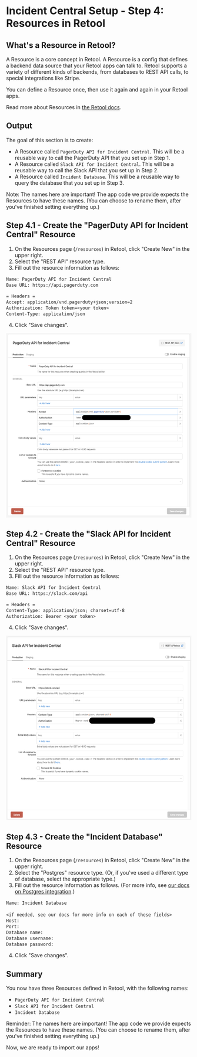 # Incident Central Setup - Step 4: Resources in Retool

## What's a Resource in Retool?
A Resource is a core concept in Retool. A Resource is a config that defines a backend data source that your Retool apps can talk to. Retool supports a variety of different kinds of backends, from databases to REST API calls, to special integrations like Stripe.

You can define a Resource once, then use it again and again in your Retool apps.

Read more about Resources in [the Retool docs](https://docs.retool.com/docs/integrations-overview).

## Output
The goal of this section is to create:
* A Resource called `PagerDuty API for Incident Central`. This will be a reusable way to call the PagerDuty API that you set up in Step 1.
* A Resource called `Slack API for Incident Central`. This will be a reusable way to call the Slack API that you set up in Step 2.
* A Resource called `Incident Database`. This will be a reusable way to query the database that you set up in Step 3.

Note: The names here are important! The app code we provide expects the Resources to have these names. (You can choose to rename them, after you've finished setting everything up.)

## Step 4.1 - Create the "PagerDuty API for Incident Central" Resource
1. On the Resources page (`/resources`) in Retool, click "Create New" in the upper right.
2. Select the "REST API" resource type.
3. Fill out the resource information as follows:

```
Name: PagerDuty API for Incident Central
Base URL: https://api.pagerduty.com
```

```
= Headers =
Accept: application/vnd.pagerduty+json;version=2
Authorization: Token token=<your token>
Content-Type: application/json
```
4. Click "Save changes".

<img src="./images/pagerduty-api-resource.png" alt="Setting up the PagerDuty resource" style="height: 500px;">


## Step 4.2 - Create the "Slack API for Incident Central" Resource
1. On the Resources page (`/resources`) in Retool, click "Create New" in the upper right.
2. Select the "REST API" resource type.
3. Fill out the resource information as follows:

```
Name: Slack API for Incident Central
Base URL: https://slack.com/api
```

```
= Headers =
Content-Type: application/json; charset=utf-8
Authorization: Bearer <your token>
```
4. Click "Save changes".

<img src="./images/slack-api-resource.png" alt="Setting up the Slack resource" style="height: 500px;">


## Step 4.3 - Create the "Incident Database" Resource
1. On the Resources page (`/resources`) in Retool, click "Create New" in the upper right.
2. Select the "Postgres" resource type. (Or, if you've used a different type of database, select the appropriate type.)
3. Fill out the resource information as follows. (For more info, see [our docs on Postgres integration](https://docs.retool.com/docs/postgresql-integration).)

```
Name: Incident Database

<if needed, see our docs for more info on each of these fields>
Host:
Port:
Database name:
Database username:
Database password:
```

4. Click "Save changes".


## Summary
You now have three Resources defined in Retool, with the following names:
* `PagerDuty API for Incident Central`
* `Slack API for Incident Central`
* `Incident Database`

Reminder: The names here are important! The app code we provide expects the Resources to have these names. (You can choose to rename them, after you've finished setting everything up.)

Now, we are ready to import our apps!
